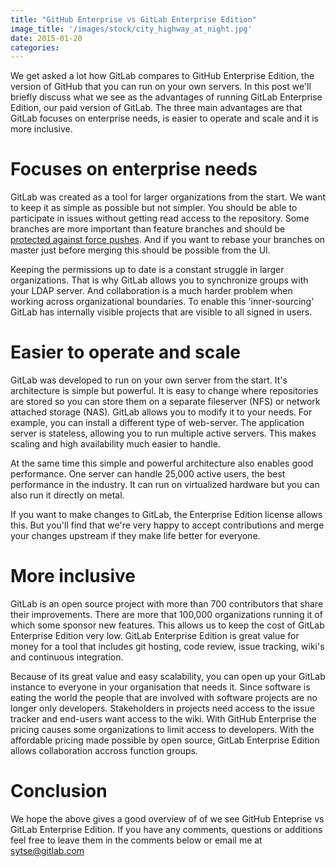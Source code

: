 ```yaml
---
title: "GitHub Enterprise vs GitLab Enterprise Edition"
image_title: '/images/stock/city_highway_at_night.jpg'
date: 2015-01-20
categories:
---
```


We get asked a lot how GitLab compares to GitHub Enterprise Edition, the version of GitHub that you can run on your own servers.
In this post we'll briefly discuss what we see as the advantages of running GitLab Enterprise Edition, our paid version of GitLab.
The three main advantages are that GitLab focuses on enterprise needs, is easier to operate and scale and it is more inclusive.

<!-- more -->

# Focuses on enterprise needs

GitLab was created as a tool for larger organizations from the start.
We want to keep it as simple as possible but not simpler.
You should be able to participate in issues without getting read access to the repository.
Some branches are more important than feature branches and should be [protected against force pushes](https://about.gitlab.com/2014/11/26/keeping-your-code-protected/).
And if you want to rebase your branches on master just before merging this should be possible from the UI.

Keeping the permissions up to date is a constant struggle in larger organizations.
That is why GitLab allows you to synchronize groups with your LDAP server.
And collaboration is a much harder problem when working across organizational boundaries.
To enable this 'inner-sourcing' GitLab has internally visible projects that are visible to all signed in users.

# Easier to operate and scale

GitLab was developed to run on your own server from the start.
It's architecture is simple but powerful.
It is easy to change where repositories are stored so you can store them on a separate fileserver (NFS) or network attached storage (NAS).
GitLab allows you to modify it to your needs.
For example, you can install a different type of web-server.
The application server is stateless, allowing you to run multiple active servers.
This makes scaling and high availability much easier to handle.

At the same time this simple and powerful architecture also enables good performance.
One server can handle 25,000 active users, the best performance in the industry.
It can run on virtualized hardware but you can also run it directly on metal.

If you want to make changes to GitLab, the Enterprise Edition license allows this.
But you'll find that we're very happy to accept contributions and merge your changes upstream if they make life better for everyone.

# More inclusive

GitLab is an open source project with more than 700 contributors that share their improvements.
There are more that 100,000 organizations running it of which some sponsor new features.
This allows us to keep the cost of GitLab Enterprise Edition very low.
GitLab Enterprise Edition is great value for money for a tool that includes git hosting, code review, issue tracking, wiki's and continuous integration.

Because of its great value and easy scalability, you can open up your GitLab instance to everyone in your organisation that needs it.
Since software is eating the world the people that are involved with software projects are no longer only developers.
Stakeholders in projects need access to the issue tracker and end-users want access to the wiki.
With GitHub Enterprise the pricing causes some organizations to limit access to developers.
With the affordable pricing made possible by open source, GitLab Enterprise Edition allows collaboration accross function groups.

# Conclusion

We hope the above gives a good overview of of we see GitHub Enteprise vs GitLab Enterprise Edition.
If you have any comments, questions or additions feel free to leave them in the comments below or email me at sytse@gitlab.com
